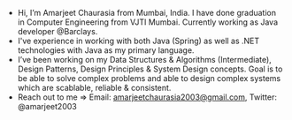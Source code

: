 - Hi, I’m Amarjeet Chaurasia from Mumbai, India. I have done graduation in Computer Engineering from VJTI Mumbai. Currently working as Java developer @Barclays.
- I've experience in working with both Java (Spring) as well as .NET technologies with Java as my primary language.
- I’ve been working on my Data Structures & Algorithms (Intermediate), Design Patterns, Design Principles & System Design concepts. Goal is to be able to solve complex problems and able to design complex systems which are scablable, reliable & consistent.
- Reach out to me => Email: amarjeetchaurasia2003@gmail.com, Twitter: @amarjeet2003


